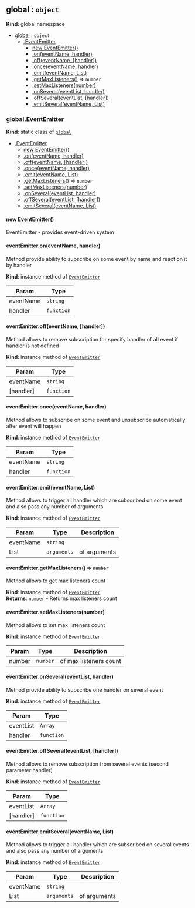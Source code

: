 <a name="global"></a>
## global : <code>object</code>
**Kind**: global namespace  

* [global](#global) : <code>object</code>
  * [.EventEmitter](#global.EventEmitter)
    * [new EventEmitter()](#new_global.EventEmitter_new)
    * [.on(eventName, handler)](#global.EventEmitter+on)
    * [.off(eventName, [handler])](#global.EventEmitter+off)
    * [.once(eventName, handler)](#global.EventEmitter+once)
    * [.emit(eventName, List)](#global.EventEmitter+emit)
    * [.getMaxListeners()](#global.EventEmitter+getMaxListeners) ⇒ <code>number</code>
    * [.setMaxListeners(number)](#global.EventEmitter+setMaxListeners)
    * [.onSeveral(eventList, handler)](#global.EventEmitter+onSeveral)
    * [.offSeveral(eventList, [handler])](#global.EventEmitter+offSeveral)
    * [.emitSeveral(eventName, List)](#global.EventEmitter+emitSeveral)

<a name="global.EventEmitter"></a>
### global.EventEmitter
**Kind**: static class of <code>[global](#global)</code>  

* [.EventEmitter](#global.EventEmitter)
  * [new EventEmitter()](#new_global.EventEmitter_new)
  * [.on(eventName, handler)](#global.EventEmitter+on)
  * [.off(eventName, [handler])](#global.EventEmitter+off)
  * [.once(eventName, handler)](#global.EventEmitter+once)
  * [.emit(eventName, List)](#global.EventEmitter+emit)
  * [.getMaxListeners()](#global.EventEmitter+getMaxListeners) ⇒ <code>number</code>
  * [.setMaxListeners(number)](#global.EventEmitter+setMaxListeners)
  * [.onSeveral(eventList, handler)](#global.EventEmitter+onSeveral)
  * [.offSeveral(eventList, [handler])](#global.EventEmitter+offSeveral)
  * [.emitSeveral(eventName, List)](#global.EventEmitter+emitSeveral)

<a name="new_global.EventEmitter_new"></a>
#### new EventEmitter()
EventEmitter - provides event-driven system

<a name="global.EventEmitter+on"></a>
#### eventEmitter.on(eventName, handler)
Method provide ability to subscribe on some event by name and react on it by handler

**Kind**: instance method of <code>[EventEmitter](#global.EventEmitter)</code>  

| Param | Type |
| --- | --- |
| eventName | <code>string</code> | 
| handler | <code>function</code> | 

<a name="global.EventEmitter+off"></a>
#### eventEmitter.off(eventName, [handler])
Method allows to remove subscription for specify handler of all event if handler is not defined

**Kind**: instance method of <code>[EventEmitter](#global.EventEmitter)</code>  

| Param | Type |
| --- | --- |
| eventName | <code>string</code> | 
| [handler] | <code>function</code> | 

<a name="global.EventEmitter+once"></a>
#### eventEmitter.once(eventName, handler)
Method allows to subscribe on some event and unsubscribe automatically after event will happen

**Kind**: instance method of <code>[EventEmitter](#global.EventEmitter)</code>  

| Param | Type |
| --- | --- |
| eventName | <code>string</code> | 
| handler | <code>function</code> | 

<a name="global.EventEmitter+emit"></a>
#### eventEmitter.emit(eventName, List)
Method allows to trigger all handler which are subscribed on some event and also pass any number of arguments

**Kind**: instance method of <code>[EventEmitter](#global.EventEmitter)</code>  

| Param | Type | Description |
| --- | --- | --- |
| eventName | <code>string</code> |  |
| List | <code>arguments</code> | of arguments |

<a name="global.EventEmitter+getMaxListeners"></a>
#### eventEmitter.getMaxListeners() ⇒ <code>number</code>
Method allows to get max listeners count

**Kind**: instance method of <code>[EventEmitter](#global.EventEmitter)</code>  
**Returns**: <code>number</code> - Returns max listeners count  
<a name="global.EventEmitter+setMaxListeners"></a>
#### eventEmitter.setMaxListeners(number)
Method allows to set max listeners count

**Kind**: instance method of <code>[EventEmitter](#global.EventEmitter)</code>  

| Param | Type | Description |
| --- | --- | --- |
| number | <code>number</code> | of max listeners count |

<a name="global.EventEmitter+onSeveral"></a>
#### eventEmitter.onSeveral(eventList, handler)
Method provide ability to subscribe one handler on several event

**Kind**: instance method of <code>[EventEmitter](#global.EventEmitter)</code>  

| Param | Type |
| --- | --- |
| eventList | <code>Array</code> | 
| handler | <code>function</code> | 

<a name="global.EventEmitter+offSeveral"></a>
#### eventEmitter.offSeveral(eventList, [handler])
Method allows to remove subscription from several events (second parameter handler)

**Kind**: instance method of <code>[EventEmitter](#global.EventEmitter)</code>  

| Param | Type |
| --- | --- |
| eventList | <code>Array</code> | 
| [handler] | <code>function</code> | 

<a name="global.EventEmitter+emitSeveral"></a>
#### eventEmitter.emitSeveral(eventName, List)
Method allows to trigger all handler which are subscribed on several events and also pass any number of arguments

**Kind**: instance method of <code>[EventEmitter](#global.EventEmitter)</code>  

| Param | Type | Description |
| --- | --- | --- |
| eventName | <code>string</code> |  |
| List | <code>arguments</code> | of arguments |


